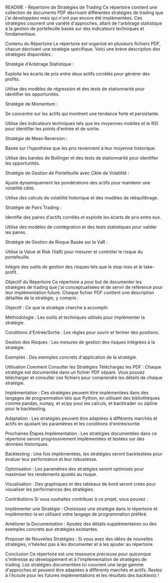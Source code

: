 README - Répertoire de Stratégies de Trading
Ce répertoire contient une collection de documents PDF décrivant différentes stratégies de trading que j'ai développées mais qui n'ont pas encore été implémentées. Ces stratégies couvrent une variété d'approches, allant de l'arbitrage statistique à la gestion de portefeuille basée sur des indicateurs techniques et fondamentaux.

Contenu du Répertoire
Le répertoire est organisé en plusieurs fichiers PDF, chacun décrivant une stratégie spécifique. Voici une brève description des stratégies disponibles :

Stratégie d'Arbitrage Statistique :

Exploite les écarts de prix entre deux actifs corrélés pour générer des profits.

Utilise des modèles de régression et des tests de stationnarité pour identifier les opportunités.

Stratégie de Momentum :

Se concentre sur les actifs qui montrent une tendance forte et persistante.

Utilise des indicateurs techniques tels que les moyennes mobiles et le RSI pour identifier les points d'entrée et de sortie.

Stratégie de Mean Reversion :

Basée sur l'hypothèse que les prix reviennent à leur moyenne historique.

Utilise des bandes de Bollinger et des tests de stationnarité pour identifier les opportunités.

Stratégie de Gestion de Portefeuille avec Cible de Volatilité :

Ajuste dynamiquement les pondérations des actifs pour maintenir une volatilité cible.

Utilise des calculs de volatilité historique et des modèles de rééquilibrage.

Stratégie de Pairs Trading :

Identifie des paires d'actifs corrélés et exploite les écarts de prix entre eux.

Utilise des modèles de cointégration et des tests statistiques pour valider les paires.

Stratégie de Gestion de Risque Basée sur la VaR :

Utilise la Value at Risk (VaR) pour mesurer et contrôler le risque du portefeuille.

Intègre des outils de gestion des risques tels que le stop-loss et le take-profit.

Objectif du Répertoire
Ce répertoire a pour but de documenter les stratégies de trading que j'ai conceptualisées et de servir de référence pour leur implémentation future. Chaque fichier PDF contient une description détaillée de la stratégie, y compris :

Objectif : Ce que la stratégie cherche à accomplir.

Méthodologie : Les outils et techniques utilisés pour implémenter la stratégie.

Conditions d'Entrée/Sortie : Les règles pour ouvrir et fermer des positions.

Gestion des Risques : Les mesures de gestion des risques intégrées à la stratégie.

Exemples : Des exemples concrets d'application de la stratégie.

Utilisation
Comment Consulter les Stratégies
Téléchargez les PDF : Chaque stratégie est documentée dans un fichier PDF séparé. Vous pouvez télécharger et consulter ces fichiers pour comprendre les détails de chaque stratégie.

Implémentation : Ces stratégies peuvent être implémentées dans des langages de programmation tels que Python, en utilisant des bibliothèques comme pandas, numpy, et scipy pour les calculs, et backtrader ou zipline pour le backtesting.

Adaptation : Les stratégies peuvent être adaptées à différents marchés et actifs en ajustant les paramètres et les conditions d'entrée/sortie.

Prochaines Étapes
Implémentation : Les stratégies documentées dans ce répertoire seront progressivement implémentées et testées sur des données historiques.

Backtesting : Une fois implémentées, les stratégies seront backtestées pour évaluer leur performance et leur robustesse.

Optimisation : Les paramètres des stratégies seront optimisés pour maximiser les rendements ajustés au risque.

Visualisation : Des graphiques et des tableaux de bord seront créés pour visualiser les performances des stratégies.

Contributions
Si vous souhaitez contribuer à ce projet, vous pouvez :

Implémenter une Stratégie : Choisissez une stratégie dans le répertoire et implémentez-la en utilisant votre langage de programmation préféré.

Améliorer la Documentation : Ajoutez des détails supplémentaires ou des exemples concrets aux stratégies existantes.

Proposer de Nouvelles Stratégies : Si vous avez des idées de nouvelles stratégies, n'hésitez pas à les documenter et à les ajouter au répertoire.

Conclusion
Ce répertoire est une ressource précieuse pour quiconque s'intéresse au développement et à l'implémentation de stratégies de trading. Les stratégies documentées ici couvrent une large gamme d'approches et peuvent être adaptées à différents marchés et actifs. Restez à l'écoute pour les futures implémentations et les résultats des backtests !
